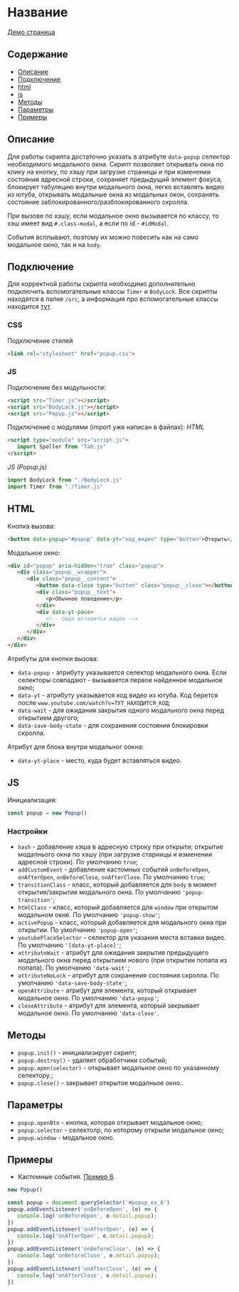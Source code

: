 # Название

[Демо страница](https://sulky-cat.github.io/Popup/demo/)

## Содержание
- [Описание](#описание)
- [Подключение](#подключение)
- [html](#html)
- [js](#js)
- [Методы](#Методы)
- [Параметры](#параметры)
- [Примеры](#примеры)

## Описание
Для работы скрипта достаточно указать в атрибуте `data-popup` селектор необходимого модального окна. 
Скрипт позволяет открывать окна по клику на кнопку, по хэшу при загрузке страницы и при изменении состояния адресной строки, сохраняет предыдущий элемент фокуса, блокирует табуляцию внутри модального окна, легко вставлять видео из ютуба, открывать модальные окна из модальных окон, сохранять состояние заблокированного/разблокированного скролла.

При вызове по хэшу, если модальное окно вызывается по классу, то хэш имеет вид `#.class-modal`, а если по id - `#idModal`.

События всплывают, поэтому их можно повесить как на само модальное окно, так и на `body`.

## Подключение
Для корректной работы скрипта необходимо дополнительно подключить вспомогательные классы `Timer` и `BodyLock`. Все скрипты находятся в папке `/src`, а информация про вспомогательные классы находится [тут](https://github.com/sulky-cat/Helpers).

### CSS
Подключение стилей 
```html
<link rel="stylesheet" href="popup.css">
```

### JS
Подключение без модульности:
```html
<script src="Timer.js"></script>
<script src="BodyLock.js"></script>
<script src="Popup.js"></script>
```

Подключение с модулями (import уже написан в файлах):
*HTML*
```html
<script type="module" src="script.js">
   import Spoller from "Tab.js"
</script>
```
*JS (Popup.js)*
```js
import BodyLock from "./BodyLock.js"
import Timer from "./Timer.js"
```

## HTML
Кнопка вызова:
```html
<button data-popup="#popup" data-yt="код_видео" type="button">Открыть</button>
```
Модальное окно:
```html
<div id="popup" aria-hidden="true" class="popup">
   <div class="popup__wrapper">
      <div class="popup__content">
         <button data-close type="button" class="popup__close"></button>
         <div class="popup__text">
            <p>Обычное поведение</p>
         </div>
         <div data-yt-pace>
            <!-- Сюда вставится видео -->
         </div>
      </div>
   </div>
</div>
```

Атрибуты для кнопки вызова: 
* `data-popup` - атрибуту указывается селектор модального окна. Если селекторы совпадают - вызывается первое найденное модальное окно;
* `data-yt` - атрибуту указывается код видео из ютуба. Код берется после `www.youtube.com/watch?v=ТУТ_НАХОДИТСЯ_КОД`;
* `data-wait` - для ожидания закрытия одного модального окна перед открытием другого;
* `data-save-body-state` - для сохранения состояния блокировки скролла.

Атрибут для блока внутри модальног оокна:
* `data-yt-place` - место, куда будет вставляться видео.

## JS
Инициализация:
```js
const popup = new Popup()
``` 

### Настройки
* `hash` - добавление хэша в адресную строку при открыти; открытие модалнього окна по хэшу (при загрузке старницы и изменении адресной строки). По умолчанию `true`;
* `addCustomEvent` - добавление кастомных событий `onBeforeOpen`, `onAfterOpen`, `onBeforeClose`, `onAfterClose`. По умолчанию `true`;
* `transitionClass` - класс, который добавляется для `body` в момент открытия/закрытия модального окна. По умолчанию `'popup-transition'`;
* `htmlClass` - класс, который добавляется для `window` при открытом модальном окне. По умолчанию `'popup-show'`;
* `activePopup` - класс, который добавляется для модального окна при открытии. По умолчанию `'popup-open'`;
* `youtubePlaceSelector` - селектор для указания места вставки видео. По умолчанию `'[data-yt-place]'`;
* `attributeWait` - атрибут для ожидания закрытия предыдущего модального окна перед открытием нового (при открытии попапа из попапа). По умолчанию `'data-wait'`;
* `attributeNoLock` - атрибут для сохранения состояния скролла. По умолчанию `'data-save-body-state'`;
* `openAttribute` - атрибут для элемента, который открывает модальное окно. По умолчанию `'data-popup'`;
* `closeAttribute` - атрибут для элемента, который закрывает модальное окно. По умолчанию `'data-close'`.

## Методы
* `popup.init()` - инициализирует скрипт;
* `popup.destroy()` - удаляет обработчики событий;
* `popup.open(selector)` - открывает модальное окно по указанному селектору.;
* `popup.close()` - закрывает открытое модалньое окно..

## Параметры
* `popup.openBtn` - кнопка, которая открывает модальное окно;
* `popup.selector` - селектолр, по которому открыли модальное окно;
* `popup.window` - модальное окно.

## Примеры
* Кастомные события. [Пример 6](https://sulky-cat.github.io/Popup/demo/#ex_6).
```js
new Popup()

const popup = document.querySelector('#popup_ex_6')
popup.addEventListener('onBeforeOpen', (e) => {
   console.log('onBeforeOpen', e.detail.popup);
})
popup.addEventListener('onAfterOpen', (e) => {
   console.log('onAfterOpen', e.detail.popup);
})
popup.addEventListener('onBeforeClose', (e) => {
   console.log('onBeforeClose', e.detail.popup);
})
popup.addEventListener('onAfterClose', (e) => {
   console.log('onAfterClose', e.detail.popup);
})
```
